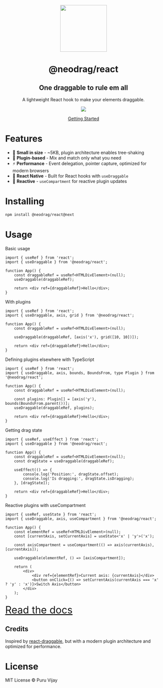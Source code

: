 <p align="center">
<a href="https://next.neodrag.dev"><img src="https://next.neodrag.dev/logo.svg" height="150" /></a>
</p>

<h1 align="center">
@neodrag/react
</h1>

<h2 align="center">
One draggable to rule em all
</h2>

<p align="center">A lightweight React hook to make your elements draggable.</p>

<p align="center">
  <a href="https://www.npmjs.com/package/@neodrag/react"><img src="https://img.shields.io/npm/v/@neodrag/react?color=e63900&label="></a>
<p>

<p align="center"><a href="https://next.neodrag.dev/docs/react">Getting Started</a></p>

# Features

- 🤏 **Small in size** - ~5KB, plugin architecture enables tree-shaking
- 🧩 **Plugin-based** - Mix and match only what you need
- ⚡ **Performance** - Event delegation, pointer capture, optimized for modern browsers
- 🎯 **React Native** - Built for React hooks with `useDraggable`
- 🔄 **Reactive** - `useCompartment` for reactive plugin updates

# Installing

```bash
npm install @neodrag/react@next
```

# Usage

Basic usage

```tsx
import { useRef } from 'react';
import { useDraggable } from '@neodrag/react';

function App() {
	const draggableRef = useRef<HTMLDivElement>(null);
	useDraggable(draggableRef);

	return <div ref={draggableRef}>Hello</div>;
}
```

With plugins

```tsx
import { useRef } from 'react';
import { useDraggable, axis, grid } from '@neodrag/react';

function App() {
	const draggableRef = useRef<HTMLDivElement>(null);

	useDraggable(draggableRef, [axis('x'), grid([10, 10])]);

	return <div ref={draggableRef}>Hello</div>;
}
```

Defining plugins elsewhere with TypeScript

```tsx
import { useRef } from 'react';
import { useDraggable, axis, bounds, BoundsFrom, type Plugin } from '@neodrag/react';

function App() {
	const draggableRef = useRef<HTMLDivElement>(null);

	const plugins: Plugin[] = [axis('y'), bounds(BoundsFrom.parent())];
	useDraggable(draggableRef, plugins);

	return <div ref={draggableRef}>Hello</div>;
}
```

Getting drag state

```tsx
import { useRef, useEffect } from 'react';
import { useDraggable } from '@neodrag/react';

function App() {
	const draggableRef = useRef<HTMLDivElement>(null);
	const dragState = useDraggable(draggableRef);

	useEffect(() => {
		console.log('Position:', dragState.offset);
		console.log('Is dragging:', dragState.isDragging);
	}, [dragState]);

	return <div ref={draggableRef}>Hello</div>;
}
```

Reactive plugins with useCompartment

```tsx
import { useRef, useState } from 'react';
import { useDraggable, axis, useCompartment } from '@neodrag/react';

function App() {
	const elementRef = useRef<HTMLDivElement>(null);
	const [currentAxis, setCurrentAxis] = useState<'x' | 'y'>('x');

	const axisCompartment = useCompartment(() => axis(currentAxis), [currentAxis]);

	useDraggable(elementRef, () => [axisCompartment]);

	return (
		<div>
			<div ref={elementRef}>Current axis: {currentAxis}</div>
			<button onClick={() => setCurrentAxis(currentAxis === 'x' ? 'y' : 'x')}>Switch Axis</button>
		</div>
	);
}
```

<a href="https://next.neodrag.dev/docs/react" style="font-size: 2rem">Read the docs</a>

## Credits

Inspired by [react-draggable](https://github.com/react-grid-layout/react-draggable), but with a modern plugin architecture and optimized for performance.

# License

MIT License © Puru Vijay

